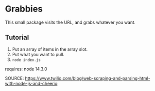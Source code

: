 # Grabbies

This small package visits the URL, and grabs whatever you want.

## Tutorial

1. Put an array of items in the array slot.
2. Put what you want to pull.
3. `node index.js`

requires: node 14.3.0

SOURCE: 
https://www.twilio.com/blog/web-scraping-and-parsing-html-with-node-js-and-cheerio